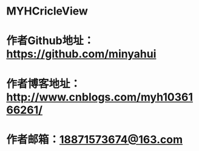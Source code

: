 # MYHCricleView
# 作者Github地址：https://github.com/minyahui
# 作者博客地址：http://www.cnblogs.com/myh1036166261/
# 作者邮箱：18871573674@163.com
